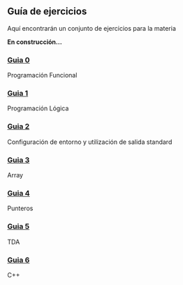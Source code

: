 ## Guía de ejercicios

Aquí encontrarán un conjunto de ejercicios para la materia

**En construcción...**

### [Guia 0][0]

Programación Funcional

### [Guia 1][7]

Programación Lógica

### [Guia 2][1]

Configuración de entorno y utilización de salida standard

### [Guia 3][2]

Array

### [Guia 4][3]

Punteros

### [Guia 5][4]

TDA

### [Guia 6][6]

C++

[0]: guia00/
[1]: guia01/
[2]: guia02/
[3]: guia03/
[4]: guia04/
[6]: guia06/
[7]: guiaLogica/
